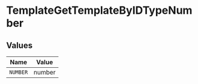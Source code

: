 # TemplateGetTemplateByIDTypeNumber


## Values

| Name     | Value    |
| -------- | -------- |
| `NUMBER` | number   |